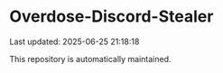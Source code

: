 # Overdose-Discord-Stealer

Last updated: 2025-06-25 21:18:18

This repository is automatically maintained.
